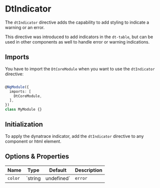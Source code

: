# DtIndicator

The `dtIndicator` directive adds the capability to add styling to indicate a warning or an error. 

This directive was introduced to add indicators in the `dt-table`, but can be used in other components as well to handle error or warning indications. 

## Imports

You have to import the `DtCoreModule` when you want to use the `dtIndicator` directive:

```typescript

@NgModule({
  imports: [
    DtCoreModule,
  ],
})
class MyModule {}

```

## Initialization

To apply the dynatrace indicator, add the `dtIndicator` directive to any component or html element.

## Options & Properties

| Name | Type | Default | Description |
| --- | --- | --- | --- |
| `color` | `string | undefined` | `error` | Sets color. Possible options: <ul><li><code>error</code> (default)</li><li><code>warning</code></li></ul> |